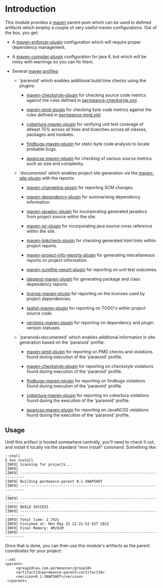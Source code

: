 Introduction
============

This module provides a [maven](http://maven.apache.org) parent-pom which can be used to defined artifacts which employ
a couple of very useful maven configurations. Out of the box, you get:

  + A [maven-enforcer-plugin](http://maven.apache.org/plugins/maven-enforcer-plugin) configuration which will require
    proper dependency management.

  + A [maven-compiler-plugin](http://maven.apache.org/plugins/maven-compiler-plugin) configuration for java 6, but
    which will be noisy with warnings so you can fix them.

  + Several [maven profiles](http://maven.apache.org/guides/introduction/introduction-to-profiles.html):

    + 'paranoid' which enables additional build time checks using the plugins:

      + [maven-checkstyle-plugin](http://maven.apache.org/plugins/maven-checkstyle-plugin/) for checking source code
        metrics against the rules defined in
        [permeance-checkstyle.xml](https://raw.github.com/permeance/permeance-parent/master/permeance-checkstyle.xml).

      + [maven-pmd-plugin](http://maven.apache.org/plugins/maven-pmd-plugin/) for checking byte code metrics against
        the rules defined in
        [permeance-pmd.xml](https://raw.github.com/permeance/permeance-parent/master/permeance-pmd.xml)

      + [cobertura-maven-plugin](http://mojo.codehaus.org/cobertura-maven-plugin/) for verifying unit test coverage of
        atleast 75% across all lines and branches across all classes, packages and modules.

      + [findbugs-maven-plugin](http://mojo.codehaus.org/findbugs-maven-plugin/) for static byte code analysis to
        locate probable bugs.

      + [javancss-maven-plugin](http://mojo.codehaus.org/javancss-maven-plugin/) for checking of various source metrics
        such as size and complexity.

    + 'documented' which enables project site generation via the [maven-site-plugin]() with the reports:

      + [maven-changelog-plugin](http://maven.apache.org/plugins/maven-changelog-plugin/) for reporting SCM changes.

      + [maven-dependency-plugin](http://maven.apache.org/plugins/maven-dependency-plugin/) for summarising dependency
        information.

      + [maven-javadoc-plugin](http://maven.apache.org/plugins/maven-javadoc-plugin/) for incorporating generated
        javadocs from project source within the site.

      + [maven-jxr-plugin](http://maven.apache.org/plugins/maven-jxr-plugin/) for incorporating java source cross
        reference within the site.

      + [maven-linkcheck-plugin](http://maven.apache.org/plugins/maven-linkcheck-plugin/) for checking generated html
        links within project reports.

      + [maven-project-info-reports-plugin](http://maven.apache.org/plugins/maven-project-info-reports-plugin/) for
        generating miscellaneous reports on project information.

      + [maven-surefire-report-plugin](http://maven.apache.org/plugins/maven-surefire-report-plugin/) for reporting
        on unit test outcomes.

      + [jdepend-maven-plugin](http://mojo.codehaus.org/jdepend-maven-plugin/) for generating package and class
        dependency reports.

      + [license-maven-plugin](http://mojo.codehaus.org/license-maven-plugin/) for reporting on the licenses used by
        project dependencies.

      + [taglist-maven-plugin](http://mojo.codehaus.org/taglist-maven-plugin/) for reporting on TODO's within project
        source code.

      + [versions-maven-plugin](http://mojo.codehaus.org/versions-maven-plugin/) for reporting on dependency and plugin
        version statuses.

    + 'paranoid+documented' which enables additional information in site generation based on the 'paranoid' profile:

      + [maven-pmd-plugin](http://maven.apache.org/plugins/maven-pmd-plugin/) for reporting on PMD checks and
        violations found during execution of the 'paranoid' profile.

      + [maven-checkstyle-plugin](http://maven.apache.org/plugins/maven-checkstyle-plugin/) for reporting on checkstyle
        violations found during execution of the 'paranoid' profile.

      + [findbugs-maven-plugin](http://mojo.codehaus.org/findbugs-maven-plugin/) for reporting on findbugs violations
        found during execution of the 'paranoid' profile.

      + [cobertura-maven-plugin](http://mojo.codehaus.org/cobertura-maven-plugin/) for reporting on cobertura
        violations found during the execution of the 'paranoid' profile.

      + [javancss-maven-plugin](http://mojo.codehaus.org/javancss-maven-plugin/) for reporting on JavaNCSS violations
        found during the execution of the 'paranoid' profile.

Usage
-----

Until this artifact is hosted somewhere centrally, you'll need to check it out, and install it locally via the standard
"mvn install" command. Something like:

    ::shell
    $ mvn install
    [INFO] Scanning for projects...
    [INFO]
    [INFO] ------------------------------------------------------------------------
    [INFO] Building permeance-parent 0.1-SNAPSHOT
    [INFO] ------------------------------------------------------------------------
    ...
    [INFO] ------------------------------------------------------------------------
    [INFO] BUILD SUCCESS
    [INFO] ------------------------------------------------------------------------
    [INFO] Total time: 2.742s
    [INFO] Finished at: Mon May 21 21:21:52 EST 2012
    [INFO] Final Memory: 4M/81M
    [INFO] ------------------------------------------------------------------------

Once that is done, you can then use this module's artifacts as the parent coordinates for your project:

    ::xml
    <parent>
         <groupId>au.com.permeance</groupId>
         <artifactId>permeance-parent</artifactId>
         <version>0.1-SNAPSHOT</version>
     </parent>
